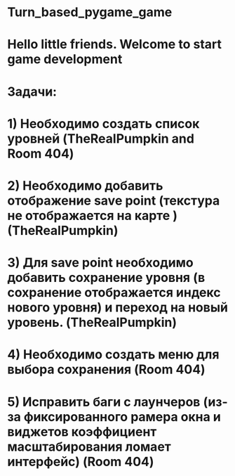 # Turn_based_pygame_game
# Hello little friends. Welcome to start game development

# Задачи:
#   1) Необходимо создать список уровней (TheRealPumpkin and Room 404)
#   2) Необходимо добавить отображение save point (текстура не отображается на карте ) (TheRealPumpkin)
#   3) Для save point необходимо добавить сохранение уровня (в сохранение отображается индекс нового уровня) и переход на новый уровень. (TheRealPumpkin)
#   4) Необходимо создать меню для выбора сохранения (Room 404)
#   5) Исправить баги с лаунчеров (из-за фиксированного рамера окна и виджетов коэффициент масштабирования ломает интерфейс) (Room 404)
